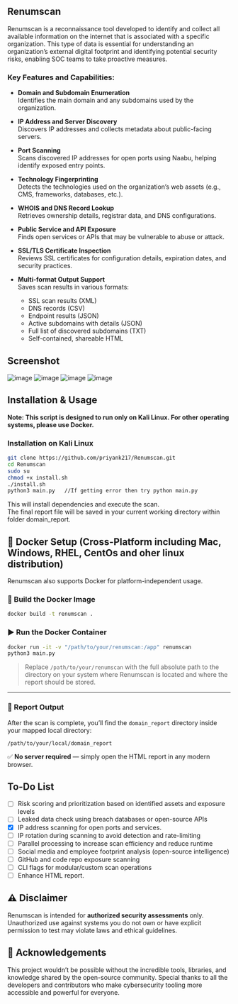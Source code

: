 
## Renumscan
Renumscan is a reconnaissance tool developed to identify and collect all available information on the internet that is associated with a specific organization. This type of data is essential for understanding an organization’s external digital footprint and identifying potential security risks, enabling SOC teams to take proactive measures.

### Key Features and Capabilities:

- **Domain and Subdomain Enumeration**  
  Identifies the main domain and any subdomains used by the organization.

- **IP Address and Server Discovery**  
  Discovers IP addresses and collects metadata about public-facing servers.

- **Port Scanning**  
  Scans discovered IP addresses for open ports using Naabu, helping identify exposed entry points.

- **Technology Fingerprinting**  
  Detects the technologies used on the organization’s web assets (e.g., CMS, frameworks, databases, etc.).

- **WHOIS and DNS Record Lookup**  
  Retrieves ownership details, registrar data, and DNS configurations.

- **Public Service and API Exposure**  
  Finds open services or APIs that may be vulnerable to abuse or attack.

- **SSL/TLS Certificate Inspection**  
  Reviews SSL certificates for configuration details, expiration dates, and security practices.

- **Multi-format Output Support**  
  Saves scan results in various formats:
  - SSL scan results (XML)
  - DNS records (CSV)
  - Endpoint results (JSON)
  - Active subdomains with details (JSON)
  - Full list of discovered subdomains (TXT)
  - Self-contained, shareable HTML
## Screenshot
![image](https://github.com/user-attachments/assets/46907ecd-78d5-4918-bf95-f8036d4a0beb)
![image](https://github.com/user-attachments/assets/5caac7e1-1b5d-4057-b054-f181ba1b7590)
![image](https://github.com/user-attachments/assets/e930cb6c-5035-4c09-a09d-5fab92abec17)
![image](https://github.com/user-attachments/assets/d0e8100c-f624-4118-b704-26a4a3de9107)

## Installation & Usage

**Note: This script is designed to run only on Kali Linux. For other operating systems, please use Docker.**
### Installation on **Kali Linux**
```bash
git clone https://github.com/priyank217/Renumscan.git
cd Renumscan
sudo su
chmod +x install.sh
./install.sh
python3 main.py   //If getting error then try python main.py
```
This will install dependencies and execute the scan.  
The final report file will be saved in your current working directory within folder domain_report.

## 🐳 Docker Setup (Cross-Platform including Mac, Windows, RHEL, CentOs and oher linux  distribution)

Renumscan also supports Docker for platform-independent usage.

### 🔧 Build the Docker Image

```bash
docker build -t renumscan .
```

### ▶️ Run the Docker Container

```bash
docker run -it -v "/path/to/your/renumscan:/app" renumscan
python3 main.py
```
> Replace `/path/to/your/renumscan` with the full absolute path to the directory on your system where Renumscan is located and where the report should be stored.
---

### 📁 Report Output
After the scan is complete, you’ll find the `domain_report` directory inside your mapped local directory:

```
/path/to/your/local/domain_report
```
✅ **No server required** — simply open the HTML report in any modern browser.

## To-Do List
- [ ] Risk scoring and prioritization based on identified assets and exposure levels
- [ ] Leaked data check using breach databases or open-source APIs  
- [x] IP address scanning for open ports and services.
- [ ] IP rotation during scanning to avoid detection and rate-limiting  
- [ ] Parallel processing to increase scan efficiency and reduce runtime  
- [ ] Social media and employee footprint analysis (open-source intelligence)  
- [ ] GitHub and code repo exposure scanning
- [ ] CLI flags for modular/custom scan operations
- [ ] Enhance HTML report.

## ⚠️ Disclaimer

Renumscan is intended for **authorized security assessments** only.  
Unauthorized use against systems you do not own or have explicit permission to test may violate laws and ethical guidelines.

## 🙏 Acknowledgements

This project wouldn’t be possible without the incredible tools, libraries, and knowledge shared by the open-source community.
Special thanks to all the developers and contributors who make cybersecurity tooling more accessible and powerful for everyone.
